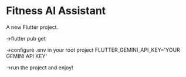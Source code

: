 # Fitness AI Assistant

A new Flutter project.

->flutter pub get

->configure .env in your root project
  FLUTTER_GEMINI_API_KEY='YOUR GEMINI API KEY'
  
->run the project and enjoy!
